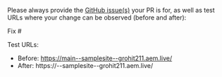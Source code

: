 Please always provide the [GitHub issue(s)](../issues) your PR is for, as well as test URLs where your change can be observed (before and after):

Fix #<gh-issue-id>

Test URLs:
- Before: https://main--samplesite--grohit211.aem.live/
- After: https://<branch>--samplesite--grohit211.aem.live/
